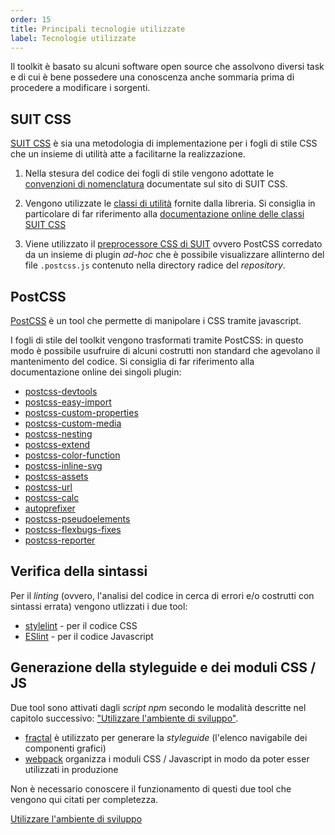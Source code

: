 ```yaml
---
order: 15
title: Principali tecnologie utilizzate
label: Tecnologie utilizzate
---
```


Il toolkit è basato su alcuni software open source che assolvono
diversi task e di cui è bene possedere una conoscenza anche sommaria
prima di procedere a modificare i sorgenti.

## SUIT CSS

[SUIT CSS](http://suitcss.github.io/) è sia una metodologia di implementazione per i fogli di stile CSS
che un insieme di utilità atte a facilitarne la realizzazione.

1. Nella stesura del codice dei fogli di stile vengono adottate le
[convenzioni di nomenclatura](https://github.com/suitcss/suit/blob/master/doc/naming-conventions.md)
documentate sul sito di SUIT CSS.

2. Vengono utilizzate le [classi di utilità](https://github.com/suitcss/suit/blob/master/doc/utilities.md)
fornite dalla libreria. Si consiglia in particolare di far riferimento alla
[documentazione online delle classi SUIT CSS](https://github.com/suitcss/utils)

3. Viene utilizzato il [preprocessore CSS di SUIT](https://github.com/suitcss/preprocessor)
ovvero PostCSS corredato da un insieme di plugin *ad-hoc* che è possibile
visualizzare allinterno del file `.postcss.js` contenuto nella directory radice del *repository*.

## PostCSS

[PostCSS](http://postcss.org/) è un tool che permette di manipolare i CSS tramite javascript.

I fogli di stile del toolkit vengono trasformati tramite PostCSS: in questo modo è possibile
usufruire di alcuni costrutti non standard che agevolano il mantenimento del codice.
Si consiglia di far riferimento alla documentazione online dei singoli plugin:

- [postcss-devtools](https://github.com/postcss/postcss-devtools)
- [postcss-easy-import](https://github.com/TrySound/postcss-easy-import)
- [postcss-custom-properties](https://github.com/postcss/postcss-custom-properties)
- [postcss-custom-media](https://github.com/postcss/postcss-custom-media)
- [postcss-nesting](https://github.com/jonathantneal/postcss-nesting)
- [postcss-extend](https://github.com/travco/postcss-extend)
- [postcss-color-function](https://github.com/postcss/postcss-color-function)
- [postcss-inline-svg](https://github.com/TrySound/postcss-inline-svg)
- [postcss-assets](https://github.com/assetsjs/postcss-assets)
- [postcss-url](https://github.com/postcss/postcss-url)
- [postcss-calc](https://github.com/postcss/postcss-calc)
- [autoprefixer](https://github.com/postcss/autoprefixer)
- [postcss-pseudoelements](https://github.com/axa-ch/postcss-pseudoelements)
- [postcss-flexbugs-fixes](https://github.com/luisrudge/postcss-flexbugs-fixes)
- [postcss-reporter](https://github.com/postcss/postcss-reporter)

## Verifica della sintassi

Per il *linting* (ovvero, l'analisi del codice in cerca di errori e/o costrutti con sintassi errata)
vengono utlizzati i due tool:

- [stylelint](http://stylelint.io/) - per il codice CSS
- [ESlint](http://eslint.org/) - per il codice Javascript

## Generazione della styleguide e dei moduli CSS / JS

Due tool sono attivati dagli *script npm* secondo le modalità descritte
nel capitolo successivo: ["Utilizzare l'ambiente di sviluppo"](./sviluppare).

- [fractal](http://fractal.build) è utilizzato per generare la *styleguide* (l'elenco navigabile dei componenti grafici)
- [webpack](https://webpack.github.io) organizza i moduli CSS / Javascript in modo da poter esser utilizzati in produzione

Non è necessario conoscere il funzionamento di questi due tool che vengono qui citati per completezza.

[Utilizzare l'ambiente di sviluppo](/docs/sviluppare)
